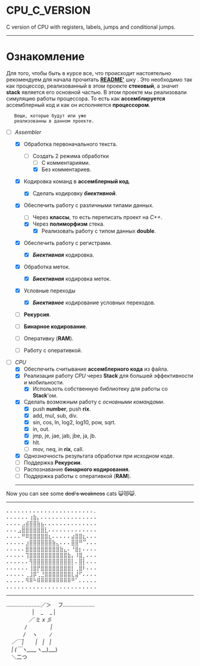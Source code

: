 # CPU_C_VERSION
C version of CPU with registers, labels, jumps and conditional jumps.

_____________________

# Ознакомление
Для того, чтобы быть в курсе все, что происходит настоятельно рекомендуем для начала прочитать [__README'__](https://github.com/Hollbrok/STACK) шку . Это необходимо так как процессор, реализованный в этом проекте __стековый__, а значит __stack__ является его основной частью.
В этом проекте мы реализовали симуляцию работы процессора. То есть как __ассемблируется__ ассемблерный код и как он исполняется __процессором__.

 ```  
    Вещи, которые будут или уже   
    реализованны в данном проекте.  
``` 
- [ ] _Assembler_
    - [X] Обработка первоначального текста.
        - [ ] Создать 2 режима обработки
            - [ ] С комментариями.
            - [X] Без комментариев.
    - [X] Кодировка команд в __ассемблерный код__.  
        - [X] Сделать кодировку ***биективной***.
    - [X] Обеспечить работу с различными типами данных.
        - [ ] Через __классы__, то есть переписать проект на _C++_. 
        - [X] Через __полиморфизм__ стека.
            - [X] Реализовать работу с типом данных __double__.  
    - [X] Обеспечить работу с регистрами.
        - [X] ***Биективная*** кодировка.
    - [X] Обработка меток.
        - [X] ***Биективная*** кодировка меток.  
    - [X] Условные переходы
        - [X] ***Биективное*** кодирование условных переходов.  
    - [ ] __Рекурсия__.
    - [ ] __Бинарное кодирование__.
    - [ ] Оперативку (__RAM__).
    - [ ] Работу с оперативкой.  
    
        
- [ ] _CPU_
    - [X] Обеспечить считывание __ассемблерного кода__ из файла.  
    - [X] Реализация работу _CPU_ через __Stack__ для большей эффективности и мобильности.
        - [X] Использоть собственную библиотеку для работы со __Stack__'ом.
    - [X] Сделать возможным работу с _основными командами_.
        - [X] push __number__, push __rix__.  
        - [X] add, mul, sub, div.
        - [X] sin, cos, ln, log2, log10, pow, sqrt.
        - [X] in, out.
        - [X] jmp, je, jae, jab, jbe, ja, jb.
        - [X] hlt.
        - [ ] mov, neq, in __rix__, call.
    - [X] _Однозначность_ результата обработки при исходном коде.
    - [ ] Поддержка __Рекурсии__.
    - [ ] Распознавание __бинарного кодирования__.
    - [ ] Поддержка работы с оперативкой (__RAM__).
    ______________
Now you can see some ~~ded's weakness~~ cats 😺😻😺. 
______________    
⠄⠄⠄⠄⠄⠄⠄⠄⠄⠄⠄⠄⠄⠄⠄⠄⠄⠄⠄⠄⠄⠄⠄.  
⠄⠄⠄⠄⠄⠄⢰⣷⡄⠄⠄⠄⠄⠄⠄⠄⠄⠄⠄⠄⠄⠄⠄⠄  
⠄⠄⠄⠄⣠⣾⣿⣿⣷⣦⠄⠄⠄⠄⠄⠄⠄⠄⠄⠄⠄⠄⠄⠄  
⠄⠄⠄⣠⣿⣿⣿⣿⣿⣿⣇⠄⠄⠄⠄⠄⠄⠄⠄⠄⠄⠄⠄⠄  
⠄⠄⠄⠄⠛⠿⣿⣿⣿⣿⣿⣆⠄⠄⠄⠄⠄⣴⣿⣿⣆⠄⠄⠄  
⠄⠄⠄⠄⠄⣰⣿⣿⣿⣿⣿⣿⣷⣄⠄⠄⠄⣿⣿⠛⠉⠄⠄⠄   
⠄⠄⠄⠄⠄⣿⣿⣿⣿⣿⣿⣿⣿⣿⣷⣄⠄⠘⣿⡆⠄⠄⠄⠄   
⠄⠄⠄⠄⠄⢹⣿⣿⣿⣿⣿⣿⣿⣿⣿⣿⣷⡄⠸⣿⡀⠄⠄⠄  
⠄⠄⠄⠄⠄⠄⢻⣿⣿⣿⣿⣿⣿⣿⣿⣿⣿⡇⠄⣿⡇⠄⠄⠄  
⠄⠄⠄⠄⠄⠄⢸⣿⡟⣿⣿⣿⣿⣿⣿⣿⣿⡇⢀⣿⠇⠄⠄⠄  
⠄⠄⠄⠄⠄⢀⣸⡿⢁⣘⣿⣿⣿⣿⣿⣿⣿⣇⣼⠋⠄⠄⠄⠄  
⠄⠄⠄⠄⠄⠻⠿⠓⠿⠿⠿⠿⠿⠿⠿⠿⠿⠛⠁⠄⠄⠄⠄⠄  
⠄⠄⠄⠄⠄⠄⠄⠄⠄⠄⠄⠄⠄⠄⠄⠄⠄⠄⠄⠄⠄⠄⠄⠄  
______________________  
.......................／＞　 フ.....................  
　　　　　| 　_　 _ |  
　 　　　／`ミ _x 彡  
　　 　 /　　　 　 |  
　　　 /　 ヽ　　 ﾉ  
　／￣|　　 |　|　|  
　| (￣ヽ____ヽ___)___)  
　＼二つ  
